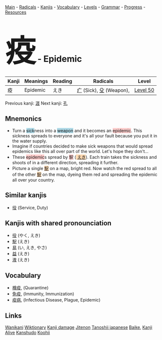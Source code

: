<style> bigfont {font-size: 100px}</style>
[Main](../README.md) -
[Radicals](../radicals.md) -
[Kanjis](../kanjis.md) -
[Vocabulary](../vocabulary.md) -
[Levels](../levels.md) -
[Grammar](../grammar.md) - 
[Progress](../progress.md) -
[Resources](../resources.md)
# <bigfont> 疫</bigfont> - Epidemic 

| Kanji | Meanings | Reading | Radicals | Level |
| --- | --- | --- | --- | --- |
| 疫 | Epidemic | えき | [疒](../radicals/疒.md) (Sick), [殳](../radicals/殳.md) (Weapon),  | [Level 50](../levels/wk_level50.md) |

Previous kanji: [涯](涯.md) Next kanji: [孔](孔.md) 

## Mnemonics
 * Turn a <span style="background-color:#ADD8E6"> sick</span>ness into a <span style="background-color:#ADD8E6"> weapon</span> and it becomes an <span style="background-color:#ffcccb"> epidemic</span>. This sickness spreads to everyone and it's all your fault because you put it in the water supply.
* Imagine if countries decided to make sick weapons that would spread epidemics like this all over part of the world. Let's hope they don't...
* These <span style="background-color:#ffcccb"> epidemic</span>s spread by <span style="background-color:#ffcccb"> 駅</span> (<span style="background-color:#fed8b1"> [えき](https://jisho.org/search/えき)</span>). Each train takes the sickness and shoots of in a different direction, spreading it further.
* Picture a single <span style="background-color:#fed8b1"> [駅](https://jisho.org/search/駅)</span> on a map, bright red. Now watch the red spread to all of the other <span style="background-color:#fed8b1"> [駅](https://jisho.org/search/駅)</span> on the map, dyeing them red and spreading the epidemic all over your country.


## Similar kanjis
 * [役](役.md) (Service, Duty)



## Kanjis with shared pronounciation
 * [役](役.md) (やく, えき)
* [駅](駅.md) (えき)
* [易](易.md) (い, えき, やさ)
* [益](益.md) (えき)
* [液](液.md) (えき)



## Vocabulary
 * [検疫](../vocabulary/疫.md), (Quarantine)
* [免疫](../vocabulary/疫.md), (Immunity, Immunization)
* [疫病](../vocabulary/疫.md), (Infectious Disease, Plague, Epidemic)




## Links 


[Wanikani](https://www.wanikani.com/kanji/疫)
[Wiktionary](https://en.wiktionary.org/wiki/疫)
[Kanji damage](http://www.kanjidamage.com/kanji/search?utf8=✓&q=疫)
[Jitenon](https://jitenon.com/kanji/疫)
[Tanoshii japanese](https://www.tanoshiijapanese.com/dictionary/kanji.cfm?k=疫)
[Baike](https://baike.baidu.com/item/疫),
[Kanji Alive](https://app.kanjialive.com/疫)
[Kanshudo](https://www.kanshudo.com/searchmn?q=疫)
[Koohii](https://kanji.koohii.com/study/kanji/疫)
